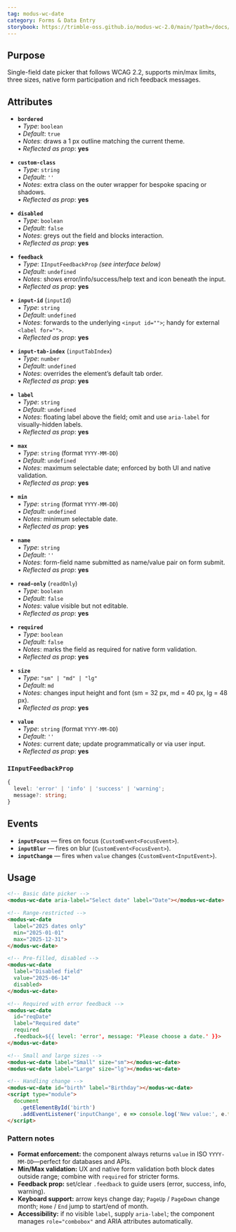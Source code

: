 ```yaml
---
tag: modus-wc-date
category: Forms & Data Entry
storybook: https://trimble-oss.github.io/modus-wc-2.0/main/?path=/docs/components-forms-date--docs
---
```


## Purpose

Single-field date picker that follows WCAG 2.2, supports min/max limits, three sizes, native form participation and rich feedback messages.

## Attributes

- **`bordered`**  
  • _Type_: `boolean`  
  • _Default_: `true`  
  • _Notes_: draws a 1 px outline matching the current theme.  
  • _Reflected as prop_: **yes**

- **`custom-class`**  
  • _Type_: `string`  
  • _Default_: `''`  
  • _Notes_: extra class on the outer wrapper for bespoke spacing or shadows.  
  • _Reflected as prop_: **yes**

- **`disabled`**  
  • _Type_: `boolean`  
  • _Default_: `false`  
  • _Notes_: greys out the field and blocks interaction.  
  • _Reflected as prop_: **yes**

- **`feedback`**  
  • _Type_: `IInputFeedbackProp` _(see interface below)_  
  • _Default_: `undefined`  
  • _Notes_: shows error/info/success/help text and icon beneath the input.  
  • _Reflected as prop_: **yes**

- **`input-id`** (`inputId`)  
  • _Type_: `string`  
  • _Default_: `undefined`  
  • _Notes_: forwards to the underlying `<input id="">`; handy for external `<label for="">`.  
  • _Reflected as prop_: **yes**

- **`input-tab-index`** (`inputTabIndex`)  
  • _Type_: `number`  
  • _Default_: `undefined`  
  • _Notes_: overrides the element’s default tab order.  
  • _Reflected as prop_: **yes**

- **`label`**  
  • _Type_: `string`  
  • _Default_: `undefined`  
  • _Notes_: floating label above the field; omit and use `aria-label` for visually-hidden labels.  
  • _Reflected as prop_: **yes**

- **`max`**  
  • _Type_: `string` (format `YYYY-MM-DD`)  
  • _Default_: `undefined`  
  • _Notes_: maximum selectable date; enforced by both UI and native validation.  
  • _Reflected as prop_: **yes**

- **`min`**  
  • _Type_: `string` (format `YYYY-MM-DD`)  
  • _Default_: `undefined`  
  • _Notes_: minimum selectable date.  
  • _Reflected as prop_: **yes**

- **`name`**  
  • _Type_: `string`  
  • _Default_: `''`  
  • _Notes_: form-field name submitted as name/value pair on form submit.  
  • _Reflected as prop_: **yes**

- **`read-only`** (`readOnly`)  
  • _Type_: `boolean`  
  • _Default_: `false`  
  • _Notes_: value visible but not editable.  
  • _Reflected as prop_: **yes**

- **`required`**  
  • _Type_: `boolean`  
  • _Default_: `false`  
  • _Notes_: marks the field as required for native form validation.  
  • _Reflected as prop_: **yes**

- **`size`**  
  • _Type_: `"sm" | "md" | "lg"`  
  • _Default_: `md`  
  • _Notes_: changes input height and font (sm = 32 px, md = 40 px, lg = 48 px).  
  • _Reflected as prop_: **yes**

- **`value`**  
  • _Type_: `string` (format `YYYY-MM-DD`)  
  • _Default_: `''`  
  • _Notes_: current date; update programmatically or via user input.  
  • _Reflected as prop_: **yes**

### `IInputFeedbackProp`

```ts
{
  level: 'error' | 'info' | 'success' | 'warning';
  message?: string;
}
```

## Events

- **`inputFocus`** — fires on focus (`CustomEvent<FocusEvent>`).
- **`inputBlur`** — fires on blur (`CustomEvent<FocusEvent>`).
- **`inputChange`** — fires when `value` changes (`CustomEvent<InputEvent>`).

## Usage

```html
<!-- Basic date picker -->
<modus-wc-date aria-label="Select date" label="Date"></modus-wc-date>

<!-- Range-restricted -->
<modus-wc-date
  label="2025 dates only"
  min="2025-01-01"
  max="2025-12-31">
</modus-wc-date>

<!-- Pre-filled, disabled -->
<modus-wc-date
  label="Disabled field"
  value="2025-06-14"
  disabled>
</modus-wc-date>

<!-- Required with error feedback -->
<modus-wc-date
  id="reqDate"
  label="Required date"
  required
  .feedback=${{ level: 'error', message: 'Please choose a date.' }}>
</modus-wc-date>

<!-- Small and large sizes -->
<modus-wc-date label="Small" size="sm"></modus-wc-date>
<modus-wc-date label="Large" size="lg"></modus-wc-date>

<!-- Handling change -->
<modus-wc-date id="birth" label="Birthday"></modus-wc-date>
<script type="module">
  document
    .getElementById('birth')
    .addEventListener('inputChange', e => console.log('New value:', e.target.value));
</script>
```

### Pattern notes

- **Format enforcement:** the component always returns `value` in ISO `YYYY-MM-DD`—perfect for databases and APIs.
- **Min/Max validation:** UX and native form validation both block dates outside range; combine with `required` for stricter forms.
- **Feedback prop:** set/clear `.feedback` to guide users (error, success, info, warning).
- **Keyboard support:** arrow keys change day; `PageUp` / `PageDown` change month; `Home` / `End` jump to start/end of month.
- **Accessibility:** if no visible `label`, supply `aria-label`; the component manages `role="combobox"` and ARIA attributes automatically.

```

```
